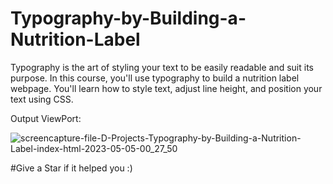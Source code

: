 # Typography-by-Building-a-Nutrition-Label

Typography is the art of styling your text to be easily readable and suit its purpose. In this course, you'll use typography to build a nutrition label webpage. You'll learn how to style text, adjust line height, and position your text using CSS.

Output ViewPort:

![screencapture-file-D-Projects-Typography-by-Building-a-Nutrition-Label-index-html-2023-05-05-00_27_50](https://user-images.githubusercontent.com/96150629/236302885-b6c388b6-6f4a-4c7e-8b82-ad0bbbd3cda6.png)

#Give a Star if it helped you :)
